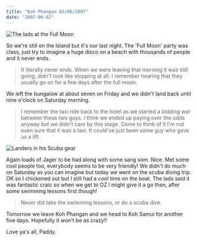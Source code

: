 ```yaml
---
title: "Koh Phangan 02/06/2007"
date: "2007-06-02"
---
```

![The lads at the Full Moon](/images/P6020159.JPG "The lads at the Full Moon")

So we're still on the Island but it's our last night. The 'Full Moon' party was class, just try to imagine a huge disco on a beach with thousands of people and it never ends.

> It literally never ends. When we were leaving that morning it was still going, didn't look like stopping at all. I remember hearing that they usually go on for a few days after the full moon.

We left the bungalow at about seven on Friday and we didn't land back until nine o'clock on Saturday morning.

> I remember the taxi ride back to the hotel as we started a bidding war between these two guys. I think we ended up paying over the odds anyway but we didn't care by this stage. Come to think of it I'm not even sure that it was a taxi. It could've just been some guy who gave us a lift.

![Landers in his Scuba gear](/images/P6030208.JPG "Landers in his Scuba gear")

Again loads of Jager to be had along with some sang som. Nice. Met some cool people too, everybody seems to be very friendly! We didn't do much on Saturday as you can imagine but today we went on the scuba diving trip. OK so I chickened out but I still had a cool time on the boat. The lads said it was fantastic craic so when we get to OZ I might give it a go then, after some swimming lessons first though!

> Never did take the swimming lessons, or do a scuba dive.

Tomorrow we leave Koh Phangan and we head to Koh Samui for another five days. Hopefully it won't be as crazy!!

Love ya's all,
Paddy.
